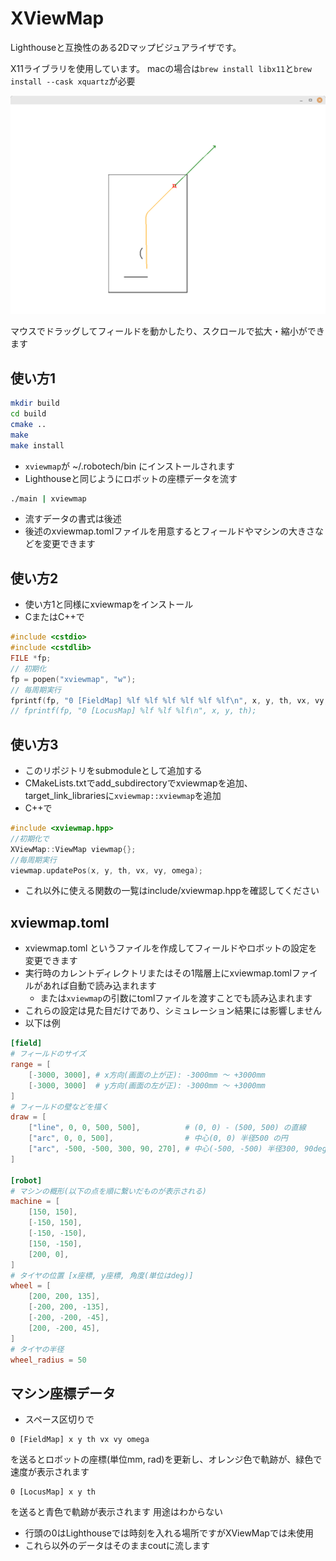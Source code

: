 # XViewMap

Lighthouseと互換性のある2Dマップビジュアライザです。

X11ライブラリを使用しています。
macの場合は`brew install libx11`と`brew install --cask xquartz`が必要

![screenshot.png](screenshot.png)

マウスでドラッグしてフィールドを動かしたり、スクロールで拡大・縮小ができます

## 使い方1

```bash
mkdir build
cd build
cmake ..
make
make install
```

* `xviewmap`が ~/.robotech/bin にインストールされます
* Lighthouseと同じようにロボットの座標データを流す
```bash
./main | xviewmap
```
* 流すデータの書式は後述
* 後述のxviewmap.tomlファイルを用意するとフィールドやマシンの大きさなどを変更できます

## 使い方2

* 使い方1と同様にxviewmapをインストール
* CまたはC++で
```c++
#include <cstdio>
#include <cstdlib>
FILE *fp;
// 初期化
fp = popen("xviewmap", "w");
// 毎周期実行
fprintf(fp, "0 [FieldMap] %lf %lf %lf %lf %lf %lf\n", x, y, th, vx, vy, omega);
// fprintf(fp, "0 [LocusMap] %lf %lf %lf\n", x, y, th);
```

## 使い方3

* このリポジトリをsubmoduleとして追加する
* CMakeLists.txtでadd_subdirectoryでxviewmapを追加、target_link_librariesに`xviewmap::xviewmap`を追加
* C++で
```c++
#include <xviewmap.hpp>
//初期化で
XViewMap::ViewMap viewmap{};
//毎周期実行
viewmap.updatePos(x, y, th, vx, vy, omega);
```
* これ以外に使える関数の一覧はinclude/xviewmap.hppを確認してください

## xviewmap.toml

* xviewmap.toml というファイルを作成してフィールドやロボットの設定を変更できます
* 実行時のカレントディレクトリまたはその1階層上にxviewmap.tomlファイルがあれば自動で読み込まれます
	* または`xviewmap`の引数にtomlファイルを渡すことでも読み込まれます
* これらの設定は見た目だけであり、シミュレーション結果には影響しません
* 以下は例
```toml
[field]
# フィールドのサイズ
range = [
	[-3000, 3000], # x方向(画面の上が正): -3000mm 〜 +3000mm
	[-3000, 3000]  # y方向(画面の左が正): -3000mm 〜 +3000mm
]
# フィールドの壁などを描く
draw = [
	["line", 0, 0, 500, 500],          # (0, 0) - (500, 500) の直線
	["arc", 0, 0, 500],                # 中心(0, 0) 半径500 の円
	["arc", -500, -500, 300, 90, 270], # 中心(-500, -500) 半径300, 90deg〜270deg方向までの円弧
]

[robot]
# マシンの概形(以下の点を順に繋いだものが表示される)
machine = [
	[150, 150],
	[-150, 150],
	[-150, -150],
	[150, -150],
	[200, 0],
]
# タイヤの位置 [x座標, y座標, 角度(単位はdeg)]
wheel = [
	[200, 200, 135],
	[-200, 200, -135],
	[-200, -200, -45],
	[200, -200, 45],
]
# タイヤの半径
wheel_radius = 50
```

## マシン座標データ

* スペース区切りで
```
0 [FieldMap] x y th vx vy omega
```
を送るとロボットの座標(単位mm, rad)を更新し、オレンジ色で軌跡が、緑色で速度が表示されます
```
0 [LocusMap] x y th
```
を送ると青色で軌跡が表示されます 用途はわからない
* 行頭の0はLighthouseでは時刻を入れる場所ですがXViewMapでは未使用
* これら以外のデータはそのままcoutに流します

